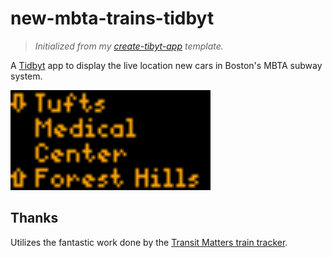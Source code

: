 # new-mbta-trains-tidbyt

>_Initialized from my [create-tibyt-app](https://github.com/joshspicer/create-tidbyt-app) template._

A [Tidbyt](https://tidbyt.dev) app to display the live location new cars in Boston's MBTA subway system.

<img src="./mbta.webp" width="320" height="160">

## Thanks
Utilizes the fantastic work done by the [Transit Matters train tracker](https://traintracker.transitmatters.org/).
